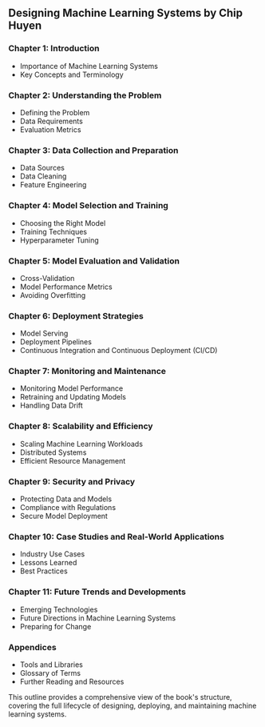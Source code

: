 ## Designing Machine Learning Systems by Chip Huyen

### Chapter 1: Introduction
- Importance of Machine Learning Systems
- Key Concepts and Terminology

### Chapter 2: Understanding the Problem
- Defining the Problem
- Data Requirements
- Evaluation Metrics

### Chapter 3: Data Collection and Preparation
- Data Sources
- Data Cleaning
- Feature Engineering

### Chapter 4: Model Selection and Training
- Choosing the Right Model
- Training Techniques
- Hyperparameter Tuning

### Chapter 5: Model Evaluation and Validation
- Cross-Validation
- Model Performance Metrics
- Avoiding Overfitting

### Chapter 6: Deployment Strategies
- Model Serving
- Deployment Pipelines
- Continuous Integration and Continuous Deployment (CI/CD)

### Chapter 7: Monitoring and Maintenance
- Monitoring Model Performance
- Retraining and Updating Models
- Handling Data Drift

### Chapter 8: Scalability and Efficiency
- Scaling Machine Learning Workloads
- Distributed Systems
- Efficient Resource Management

### Chapter 9: Security and Privacy
- Protecting Data and Models
- Compliance with Regulations
- Secure Model Deployment

### Chapter 10: Case Studies and Real-World Applications
- Industry Use Cases
- Lessons Learned
- Best Practices

### Chapter 11: Future Trends and Developments
- Emerging Technologies
- Future Directions in Machine Learning Systems
- Preparing for Change

### Appendices
- Tools and Libraries
- Glossary of Terms
- Further Reading and Resources

This outline provides a comprehensive view of the book's structure, covering the full lifecycle of designing, deploying, and maintaining machine learning systems.